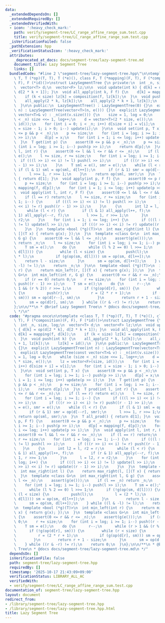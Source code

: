 ```yaml
---
data:
  _extendedDependsOn: []
  _extendedRequiredBy: []
  _extendedVerifiedWith:
  - icon: ':heavy_check_mark:'
    path: verify/segment-tree/LC_range_affine_range_sum.test.cpp
    title: verify/segment-tree/LC_range_affine_range_sum.test.cpp
  _isVerificationFailed: false
  _pathExtension: hpp
  _verificationStatusIcon: ':heavy_check_mark:'
  attributes:
    _deprecated_at_docs: docs/segment-tree/lazy-segment-tree.md
    document_title: Lazy Segment Tree
    links: []
  bundledCode: "#line 2 \"segment-tree/lazy-segment-tree.hpp\"\n\ntemplate <class\
    \ T, T (*op)(T, T), T (*e)(), class F, T (*mapping)(F, T), F (*composition)(F,\
    \ F), F (*id)()>\nstruct LazySegmentTree {\n private:\n  int _n, size, log;\n\
    \  vector<T> d;\n  vector<F> lz;\n\n  void update(int k) { d[k] = op(d[2 * k],\
    \ d[2 * k + 1]); }\n  void all_apply(int k, F f) {\n    d[k] = mapping(f, d[k]);\n\
    \    if (k < size) lz[k] = composition(f, lz[k]);\n  }\n  void push(int k) {\n\
    \    all_apply(2 * k, lz[k]);\n    all_apply(2 * k + 1, lz[k]);\n    lz[k] = id();\n\
    \  }\n\n public:\n  LazySegmentTree() : LazySegmentTree(0) {}\n  explicit LazySegmentTree(int\
    \ n) : LazySegmentTree(vector<T>(n, e())) {}\n  explicit LazySegmentTree(const\
    \ vector<T>& v) : _n(int(v.size())) {\n    size = 1, log = 0;\n    while (size\
    \ < _n) size <<= 1, log++;\n    d = vector<T>(2 * size, e());\n    lz = vector<F>(size,\
    \ id());\n    for (int i = 0; i < _n; i++) d[size + i] = v[i];\n    for (int i\
    \ = size - 1; i > 0; i--) update(i);\n  }\n\n  void set(int p, T x) {\n    assert(0\
    \ <= p && p < _n);\n    p += size;\n    for (int i = log; i >= 1; i--) push(p\
    \ >> i);\n    d[p] = x;\n    for (int i = 1; i <= log; i++) update(p >> i);\n\
    \  }\n  T get(int p) {\n    assert(0 <= p && p < _n);\n    p += size;\n    for\
    \ (int i = log; i >= 1; i--) push(p >> i);\n    return d[p];\n  }\n  T prod(int\
    \ l, int r) {\n    assert(0 <= l && l <= r && r <= _n);\n    if (l == r) return\
    \ e();\n    l += size, r += size;\n    for (int i = log; i >= 1; i--) {\n    \
    \  if (((l >> i) << i) != l) push(l >> i);\n      if (((r >> i) << i) != r) push((r\
    \ - 1) >> i);\n    }\n    T sml = e(), smr = e();\n    while (l < r) {\n     \
    \ if (l & 1) sml = op(sml, d[l++]);\n      if (r & 1) smr = op(d[--r], smr);\n\
    \      l >>= 1, r >>= 1;\n    }\n    return op(sml, smr);\n  }\n  T all_prod()\
    \ { return d[1]; }\n  void apply(int p, F f) {\n    assert(0 <= p && p < _n);\n\
    \    p += size;\n    for (int i = log; i >= 1; i--) push(p >> i);\n    d[p] =\
    \ mapping(f, d[p]);\n    for (int i = 1; i <= log; i++) update(p >> i);\n  }\n\
    \  void apply(int l, int r, F f) {\n    assert(0 <= l && l <= r && r <= _n);\n\
    \    if (l == r) return;\n    l += size, r += size;\n    for (int i = log; i >=\
    \ 1; i--) {\n      if (((l >> i) << i) != l) push(l >> i);\n      if (((r >> i)\
    \ << i) != r) push((r - 1) >> i);\n    }\n    {\n      int l2 = l, r2 = r;\n \
    \     while (l < r) {\n        if (l & 1) all_apply(l++, f);\n        if (r &\
    \ 1) all_apply(--r, f);\n        l >>= 1, r >>= 1;\n      }\n      l = l2, r =\
    \ r2;\n    }\n    for (int i = 1; i <= log; i++) {\n      if (((l >> i) << i)\
    \ != l) update(l >> i);\n      if (((r >> i) << i) != r) update((r - 1) >> i);\n\
    \    }\n  }\n  template <bool (*g)(T)>\n  int max_right(int l) {\n    return max_right(l,\
    \ [](T x) { return g(x); });\n  }\n  template <class G>\n  int max_right(int l,\
    \ G g) {\n    assert(0 <= l && l <= _n);\n    assert(g(e()));\n    if (l == _n)\
    \ return _n;\n    l += size;\n    for (int i = log; i >= 1; i--) push(l >> i);\n\
    \    T sm = e();\n    do {\n      while (l % 2 == 0) l >>= 1;\n      if (!g(op(sm,\
    \ d[l]))) {\n        while (l < size) {\n          push(l);\n          l = (2\
    \ * l);\n          if (g(op(sm, d[l]))) sm = op(sm, d[l++]);\n        }\n    \
    \    return l - size;\n      }\n      sm = op(sm, d[l++]);\n    } while ((l &\
    \ -l) != l);\n    return _n;\n  }\n\n  template <bool (*g)(T)>\n  int min_left(int\
    \ r) {\n    return min_left(r, [](T x) { return g(x); });\n  }\n  template <class\
    \ G>\n  int min_left(int r, G g) {\n    assert(0 <= r && r <= _n);\n    assert(g(e()));\n\
    \    if (r == 0) return 0;\n    r += size;\n    for (int i = log; i >= 1; i--)\
    \ push((r - 1) >> i);\n    T sm = e();\n    do {\n      r--;\n      while (r >\
    \ 1 && (r % 2)) r >>= 1;\n      if (!g(op(d[r], sm))) {\n        while (r < size)\
    \ {\n          push(r);\n          r = (2 * r + 1);\n          if (g(op(d[r],\
    \ sm))) sm = op(d[r--], sm);\n        }\n        return r + 1 - size;\n      }\n\
    \      sm = op(d[r], sm);\n    } while ((r & -r) != r);\n    return 0;\n  }\n\
    };\n\n/**\n * @brief Lazy Segment Tree\n * @docs docs/segment-tree/lazy-segment-tree.md\n\
    \ */\n"
  code: "#pragma once\n\ntemplate <class T, T (*op)(T, T), T (*e)(), class F, T (*mapping)(F,\
    \ T), F (*composition)(F, F), F (*id)()>\nstruct LazySegmentTree {\n private:\n\
    \  int _n, size, log;\n  vector<T> d;\n  vector<F> lz;\n\n  void update(int k)\
    \ { d[k] = op(d[2 * k], d[2 * k + 1]); }\n  void all_apply(int k, F f) {\n   \
    \ d[k] = mapping(f, d[k]);\n    if (k < size) lz[k] = composition(f, lz[k]);\n\
    \  }\n  void push(int k) {\n    all_apply(2 * k, lz[k]);\n    all_apply(2 * k\
    \ + 1, lz[k]);\n    lz[k] = id();\n  }\n\n public:\n  LazySegmentTree() : LazySegmentTree(0)\
    \ {}\n  explicit LazySegmentTree(int n) : LazySegmentTree(vector<T>(n, e())) {}\n\
    \  explicit LazySegmentTree(const vector<T>& v) : _n(int(v.size())) {\n    size\
    \ = 1, log = 0;\n    while (size < _n) size <<= 1, log++;\n    d = vector<T>(2\
    \ * size, e());\n    lz = vector<F>(size, id());\n    for (int i = 0; i < _n;\
    \ i++) d[size + i] = v[i];\n    for (int i = size - 1; i > 0; i--) update(i);\n\
    \  }\n\n  void set(int p, T x) {\n    assert(0 <= p && p < _n);\n    p += size;\n\
    \    for (int i = log; i >= 1; i--) push(p >> i);\n    d[p] = x;\n    for (int\
    \ i = 1; i <= log; i++) update(p >> i);\n  }\n  T get(int p) {\n    assert(0 <=\
    \ p && p < _n);\n    p += size;\n    for (int i = log; i >= 1; i--) push(p >>\
    \ i);\n    return d[p];\n  }\n  T prod(int l, int r) {\n    assert(0 <= l && l\
    \ <= r && r <= _n);\n    if (l == r) return e();\n    l += size, r += size;\n\
    \    for (int i = log; i >= 1; i--) {\n      if (((l >> i) << i) != l) push(l\
    \ >> i);\n      if (((r >> i) << i) != r) push((r - 1) >> i);\n    }\n    T sml\
    \ = e(), smr = e();\n    while (l < r) {\n      if (l & 1) sml = op(sml, d[l++]);\n\
    \      if (r & 1) smr = op(d[--r], smr);\n      l >>= 1, r >>= 1;\n    }\n   \
    \ return op(sml, smr);\n  }\n  T all_prod() { return d[1]; }\n  void apply(int\
    \ p, F f) {\n    assert(0 <= p && p < _n);\n    p += size;\n    for (int i = log;\
    \ i >= 1; i--) push(p >> i);\n    d[p] = mapping(f, d[p]);\n    for (int i = 1;\
    \ i <= log; i++) update(p >> i);\n  }\n  void apply(int l, int r, F f) {\n   \
    \ assert(0 <= l && l <= r && r <= _n);\n    if (l == r) return;\n    l += size,\
    \ r += size;\n    for (int i = log; i >= 1; i--) {\n      if (((l >> i) << i)\
    \ != l) push(l >> i);\n      if (((r >> i) << i) != r) push((r - 1) >> i);\n \
    \   }\n    {\n      int l2 = l, r2 = r;\n      while (l < r) {\n        if (l\
    \ & 1) all_apply(l++, f);\n        if (r & 1) all_apply(--r, f);\n        l >>=\
    \ 1, r >>= 1;\n      }\n      l = l2, r = r2;\n    }\n    for (int i = 1; i <=\
    \ log; i++) {\n      if (((l >> i) << i) != l) update(l >> i);\n      if (((r\
    \ >> i) << i) != r) update((r - 1) >> i);\n    }\n  }\n  template <bool (*g)(T)>\n\
    \  int max_right(int l) {\n    return max_right(l, [](T x) { return g(x); });\n\
    \  }\n  template <class G>\n  int max_right(int l, G g) {\n    assert(0 <= l &&\
    \ l <= _n);\n    assert(g(e()));\n    if (l == _n) return _n;\n    l += size;\n\
    \    for (int i = log; i >= 1; i--) push(l >> i);\n    T sm = e();\n    do {\n\
    \      while (l % 2 == 0) l >>= 1;\n      if (!g(op(sm, d[l]))) {\n        while\
    \ (l < size) {\n          push(l);\n          l = (2 * l);\n          if (g(op(sm,\
    \ d[l]))) sm = op(sm, d[l++]);\n        }\n        return l - size;\n      }\n\
    \      sm = op(sm, d[l++]);\n    } while ((l & -l) != l);\n    return _n;\n  }\n\
    \n  template <bool (*g)(T)>\n  int min_left(int r) {\n    return min_left(r, [](T\
    \ x) { return g(x); });\n  }\n  template <class G>\n  int min_left(int r, G g)\
    \ {\n    assert(0 <= r && r <= _n);\n    assert(g(e()));\n    if (r == 0) return\
    \ 0;\n    r += size;\n    for (int i = log; i >= 1; i--) push((r - 1) >> i);\n\
    \    T sm = e();\n    do {\n      r--;\n      while (r > 1 && (r % 2)) r >>= 1;\n\
    \      if (!g(op(d[r], sm))) {\n        while (r < size) {\n          push(r);\n\
    \          r = (2 * r + 1);\n          if (g(op(d[r], sm))) sm = op(d[r--], sm);\n\
    \        }\n        return r + 1 - size;\n      }\n      sm = op(d[r], sm);\n\
    \    } while ((r & -r) != r);\n    return 0;\n  }\n};\n\n/**\n * @brief Lazy Segment\
    \ Tree\n * @docs docs/segment-tree/lazy-segment-tree.md\n */"
  dependsOn: []
  isVerificationFile: false
  path: segment-tree/lazy-segment-tree.hpp
  requiredBy: []
  timestamp: '2025-10-17 21:43:09+09:00'
  verificationStatus: LIBRARY_ALL_AC
  verifiedWith:
  - verify/segment-tree/LC_range_affine_range_sum.test.cpp
documentation_of: segment-tree/lazy-segment-tree.hpp
layout: document
redirect_from:
- /library/segment-tree/lazy-segment-tree.hpp
- /library/segment-tree/lazy-segment-tree.hpp.html
title: Lazy Segment Tree
---
```

